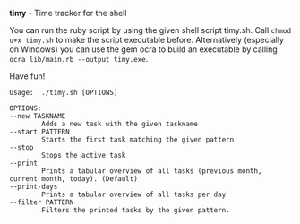 **timy** - Time tracker for the shell

You can run the ruby script by using the given shell script timy.sh. Call `chmod u+x timy.sh` to make the script executable before. Alternatively (especially on Windows) you can use the gem ocra to build an executable by calling `ocra lib/main.rb --output timy.exe`. 

Have fun!

```shellscript
Usage:  ./timy.sh [OPTIONS]
        
OPTIONS:
--new TASKNAME
        Adds a new task with the given taskname
--start PATTERN
        Starts the first task matching the given pattern
--stop
        Stops the active task
--print
        Prints a tabular overview of all tasks (previous month, current month, today). (Default)
--print-days
        Prints a tabular overview of all tasks per day
--filter PATTERN
        Filters the printed tasks by the given pattern.

```
  
